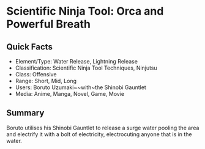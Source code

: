 # Scientific Ninja Tool: Orca and Powerful Breath

## Quick Facts
- Element/Type: Water Release, Lightning Release
- Classification: Scientific Ninja Tool Techniques, Ninjutsu
- Class: Offensive
- Range: Short, Mid, Long
- Users: Boruto Uzumaki~~with~the Shinobi Gauntlet
- Media: Anime, Manga, Novel, Game, Movie

## Summary
Boruto utilises his Shinobi Gauntlet to release a surge water pooling the area and electrify it with a bolt of electricity, electrocuting anyone that is in the water.
